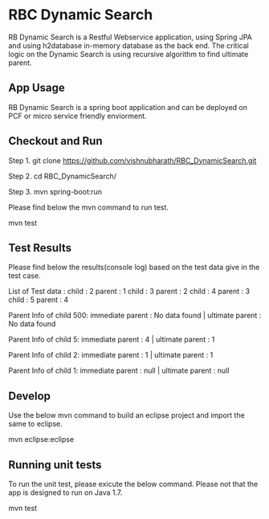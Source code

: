 # RBC Dynamic Search

RB Dynamic Search is a Restful Webservice application, using Spring JPA and using h2database in-memory database as the back end.
The critical logic on the Dynamic Search is using recursive algorithm to find ultimate parent.

## App Usage

RB Dynamic Search is a spring boot application and can be deployed on PCF or micro service friendly enviorment.

## Checkout and Run

Step 1. git clone https://github.com/vishnubharath/RBC_DynamicSearch.git

Step 2. cd RBC_DynamicSearch/

Step 3. mvn spring-boot:run

Please find below the mvn command to run test.

mvn test

## Test Results

Please find below the results(console log) based on the test data give in the test case.

List of Test data :
child : 2 parent : 1
child : 3 parent : 2
child : 4 parent : 3
child : 5 parent : 4

Parent Info of child 500:
immediate parent : No data found | ultimate parent : No data found

Parent Info of child 5:
immediate parent : 4 | ultimate parent : 1

Parent Info of child 2:
immediate parent : 1 | ultimate parent : 1

Parent Info of child 1:
immediate parent : null | ultimate parent : null


## Develop

Use the below mvn command to build an eclipse project and import the same to eclipse.

mvn eclipse:eclipse

## Running unit tests

To run the unit test, please exicute the below command. Please not that the app is designed to run on Java 1.7.

mvn test
